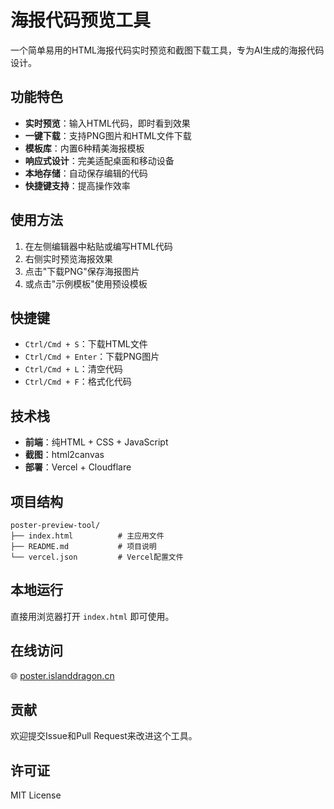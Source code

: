 # 海报代码预览工具

一个简单易用的HTML海报代码实时预览和截图下载工具，专为AI生成的海报代码设计。

## 功能特色

- **实时预览**：输入HTML代码，即时看到效果
- **一键下载**：支持PNG图片和HTML文件下载
- **模板库**：内置6种精美海报模板
- **响应式设计**：完美适配桌面和移动设备
- **本地存储**：自动保存编辑的代码
- **快捷键支持**：提高操作效率

## 使用方法

1. 在左侧编辑器中粘贴或编写HTML代码
2. 右侧实时预览海报效果
3. 点击"下载PNG"保存海报图片
4. 或点击"示例模板"使用预设模板

## 快捷键

- `Ctrl/Cmd + S`：下载HTML文件
- `Ctrl/Cmd + Enter`：下载PNG图片
- `Ctrl/Cmd + L`：清空代码
- `Ctrl/Cmd + F`：格式化代码

## 技术栈

- **前端**：纯HTML + CSS + JavaScript
- **截图**：html2canvas
- **部署**：Vercel + Cloudflare

## 项目结构

```
poster-preview-tool/
├── index.html          # 主应用文件
├── README.md           # 项目说明
└── vercel.json         # Vercel配置文件
```

## 本地运行

直接用浏览器打开 `index.html` 即可使用。

## 在线访问

🌐 [poster.islanddragon.cn](https://poster.islanddragon.cn)

## 贡献

欢迎提交Issue和Pull Request来改进这个工具。

## 许可证

MIT License